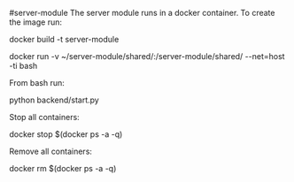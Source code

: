 #server-module
The server module runs in a docker container.
To create the image run:

docker build -t server-module

docker run -v ~/server-module/shared/:/server-module/shared/ --net=host -ti bash

From bash run:

python backend/start.py

Stop all containers:

docker stop $(docker ps -a -q)

Remove all containers:

docker rm $(docker ps -a -q)
